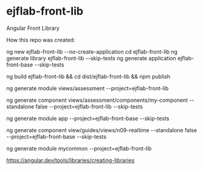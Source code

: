 # ejflab-front-lib
Angular Front Library

How this repo was created:

ng new ejflab-front-lib --no-create-application
cd ejflab-front-lib
ng generate library ejflab-front-lib --skip-tests
ng generate application ejflab-front-base --skip-tests


ng build ejflab-front-lib && cd dist/ejflab-front-lib && npm publish


ng generate module views/assessment --project=ejflab-front-lib

ng generate component views/assessment/components/my-component --standalone false --project=ejflab-front-lib --skip-tests

ng generate module app --project=ejflab-front-base --skip-tests

ng generate component view/guides/views/n09-realtime --standalone false --project=ejflab-front-base --skip-tests

ng generate module mycommon --project=ejflab-front-lib

https://angular.dev/tools/libraries/creating-libraries
